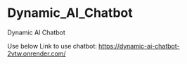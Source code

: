 # Dynamic_AI_Chatbot
Dynamic AI Chatbot

Use below Link to use chatbot:
https://dynamic-ai-chatbot-2vtw.onrender.com/
